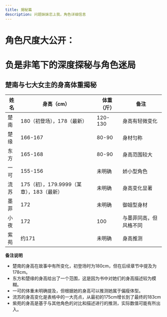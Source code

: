 ```yaml
---
title: 揭秘篇
description: 问题妹妹恋上我，角色详细信息
---
```


# 角色尺度大公开：
# 负是非笔下的深度探秘与角色迷局
## **楚南与七大女主的身高体重揭秘**

| 姓名 | 身高（cm） | 体重（斤） | 备注 |
| --- | --- | --- | --- |
| 楚南 | 180（初登场），178（最新） | 120-130 | 身高有轻微变化 |
| 楚缘 | 166-167 | 80-90 | 身材匀称 |
| 东方 | 165-168 | 80-90 | 身高范围较大 |
| 一可 | 155-156 | 未明确 | 娇小型角色 |
| 流苏 | 175（初），179.9999（某章），183（最新） | 未明确 | 身高变化显著 |
| 墨菲 | 172 | 未明确 | 御姐型身材 |
| 小夜 | 172 | 100 | 与墨菲同高，但风格不同 |
| 紫苑 | 约171 | 未明确 | 身高推测 |

**备注说明**

- 楚南的身高在故事中有所变化，初登场时为180cm，但在后续章节中提及为178cm。
- 东方和楚缘的身高给出了一个范围，这是因为书中对她们的身高描述较为模糊。
- 一可的体重未明确提及，但根据她的身高可以推测她属于偏瘦体型。
- 流苏的身高变化是表格中的一大亮点，从最初的175cm增长到了最终的183cm
- 紫苑的身高是基于与其他角色的对比和描述进行的推测，实际数值可能有所出入。

<Twikoo/>